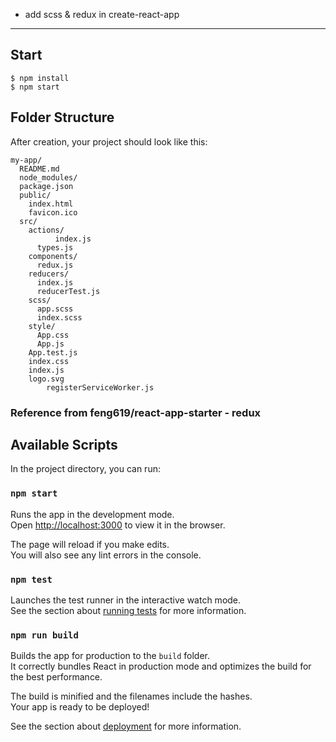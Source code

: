 - add scss & redux in create-react-app
---
## Start
```
$ npm install
$ npm start
```


## Folder Structure

After creation, your project should look like this:

```
my-app/
  README.md
  node_modules/
  package.json
  public/
    index.html
    favicon.ico
  src/
    actions/
		  index.js
      types.js  
    components/
      redux.js
    reducers/
      index.js
      reducerTest.js
    scss/
      app.scss
      index.scss
    style/
      App.css
      App.js
    App.test.js
    index.css
    index.js
    logo.svg
		registerServiceWorker.js
```

### Reference from feng619/react-app-starter - redux


## Available Scripts

In the project directory, you can run:

### `npm start`

Runs the app in the development mode.<br>
Open [http://localhost:3000](http://localhost:3000) to view it in the browser.

The page will reload if you make edits.<br>
You will also see any lint errors in the console.

### `npm test`

Launches the test runner in the interactive watch mode.<br>
See the section about [running tests](#running-tests) for more information.

### `npm run build`

Builds the app for production to the `build` folder.<br>
It correctly bundles React in production mode and optimizes the build for the best performance.

The build is minified and the filenames include the hashes.<br>
Your app is ready to be deployed!

See the section about [deployment](#deployment) for more information.

